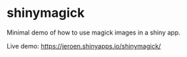 # shinymagick

Minimal demo of how to use magick images in a shiny app.

Live demo: https://jeroen.shinyapps.io/shinymagick/
